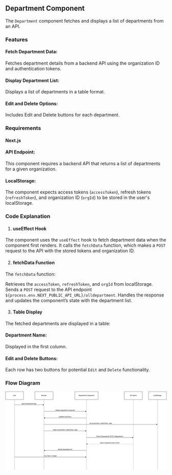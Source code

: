 ## Department Component
The `Department` component fetches and displays a list of departments from an API.

### Features
#### Fetch Department Data: 
Fetches department details from a backend API using the organization ID and authentication tokens.
#### Display Department List:
 Displays a list of departments in a table format.
#### Edit and Delete Options: 
Includes Edit and Delete buttons for each department.
### Requirements
#### Next.js
#### API Endpoint: 
This component requires a backend API that returns a list of departments for a given organization.
#### LocalStorage: 
The component expects access tokens (`accessToken`), refresh tokens (`refreshToken`), and organization ID (`orgId`) to be stored in the user's localStorage.

### Code Explanation
1. #### useEffect Hook
The component uses the `useEffect` hook to fetch department data when the component first renders. It calls the `fetchData` function, which makes a `POST` request to the API with the stored tokens and organization ID.

2. #### fetchData Function
The `fetchData` function:

Retrieves the `accessToken`, `refreshToken`, and `orgId` from localStorage.
Sends a `POST` request to the API endpoint `${process.env.NEXT_PUBLIC_API_URL}/alldepartment`.
Handles the response and updates the component’s state with the department list.

3. #### Table Display
The fetched departments are displayed in a table:

#### Department Name: 
Displayed in the first column.
#### Edit and Delete Buttons: 
Each row has two buttons for potential `Edit` and `Delete` functionality.

### Flow Diagram
![Get](GetDepartment.png)
